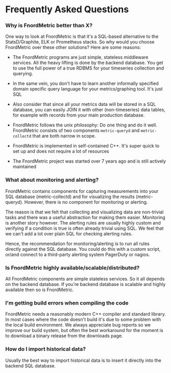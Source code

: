 Frequently Asked Questions
==========================

### Why is FnordMetric better than X?

One way to look at FnordMetric is that it's a SQL-based alternative to the
StatsD/Graphite, ELK or Prometheus stacks. So why would you choose FnordMetric
over these other solutions? Here are some reasons:

- The FnordMetric programs are just simple, stateless middleware services. All
  the heavy lifting is done by the backend database. You get to use the full
  power of a true RDBMS for your timeseries collection and querying.

- In the same vein, you don't have to learn another informally specified domain
  specific query language for your metrics/graphing tool. It's just SQL

- Also consider that since all your metrics data will be stored in a SQL database,
  you can easily JOIN it with other (non-timeseries) data tables, for example
  with records from your main production database.

- FnordMetric follows the unix philosophy: Do one thing and do it well. FnordMetric
  consists of two components `metric-queryd` and `metric-collectd` that are both
  narrow in scope.

- FnordMetric is implemented in self-contained C++. It's super quick to set up
  and does not require a lot of resources

- The FnordMetric project was started over 7 years ago and is still actively maintained


### What about monitoring and alerting?

FnordMetric contains components for capturing measurements into your SQL database
(metric-collectd) and for visualizing the results (metric-queryd). However, there
is no component for monitoring or alerting.

The reason is that we felt that collecting and visualizing data are non-trivial
tasks and there was a useful abstraction for making them easier. Monitoring is
another story however. The alerting rules are usually highly custom and verifying
if a condition is true is often already trivial using SQL. We feel that we can't
add a lot over plain SQL for checking alerting rules.

Hence, the recommendation for monitoring/alerting is to run all rules directly
against the SQL database. You could do this with a custom script, or/and connect
to a third-party alerting system PagerDuty or nagios.


### Is FnordMetric highly available/scalable/distributed?

All FnordMetric components are simple stateless services. So it all depends on
the backend database. If you're backend database is scalable and highly available
then so is FnordMetric.


### I'm getting build errors when compiling the code

FnordMetric needs a reasonably modern C++ compiler and standard library. In most
cases where the code doesn't build it's due to some problem with the local build
environment. We always appreciate bug reports so we improve our build system, but
often the best workaround for the moment is to download a binary release from the
downloads page.


### How do I import historical data?

Usually the best way to import historical data is to insert it directly into
the backend SQL database.

